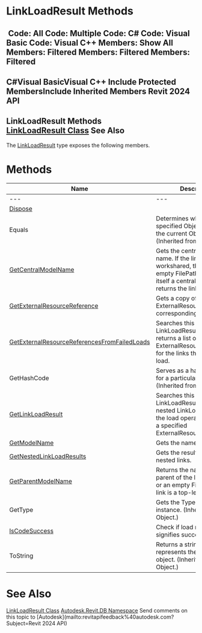 # LinkLoadResult Methods

﻿
 Code: All Code: Multiple Code: C# Code: Visual Basic Code: Visual C++  Members: Show All Members: Filtered Members: Filtered Members: Filtered   
---  
C#Visual BasicVisual C++
Include Protected MembersInclude Inherited Members
Revit 2024 API  
---  
LinkLoadResult Methods  
[LinkLoadResult Class](f846bfb0-b047-9332-567f-75ae880d8359.md "LinkLoadResult Class") See Also  
---  
The [LinkLoadResult](f846bfb0-b047-9332-567f-75ae880d8359.md "LinkLoadResult Class") type exposes the following members.
# Methods
| Name | Description |
| --- | --- |
| --- | --- | --- |
| [Dispose](f9a77193-63c9-849a-1b9a-7252494d7b8c.md "Dispose Method") |
| Equals | Determines whether the specified Object is equal to the current Object. (Inherited from Object.) |
| [GetCentralModelName](0c134190-7821-0528-b69c-0253eb0af981.md "GetCentralModelName Method") | Gets the central model's name. If the link is not workshared, this returns an empty FilePath. If the link is itself a central model, this returns the link's name. |
| [GetExternalResourceReference](d2b5e2f8-f3b6-04bf-2a0e-8112998848a3.md "GetExternalResourceReference Method") | Gets a copy of the ExternalResourceReference corresponding to the link. |
| [GetExternalResourceReferencesFromFailedLoads](c80085bc-0123-6dc6-69ab-9cc2510d33d2.md "GetExternalResourceReferencesFromFailedLoads Method") | Searches this and all nested LinkLoadResults, and returns a list of ExternalResourceReferences for the links that failed to load. |
| GetHashCode | Serves as a hash function for a particular type.  (Inherited from Object.) |
| [GetLinkLoadResult](4a95fab0-b61f-10d5-045b-539eee095135.md "GetLinkLoadResult Method") | Searches this LinkLoadResult and all nested LinkLoadResults for the load operation results of a specified ExternalResourceReference. |
| [GetModelName](b2192b76-593d-53f4-3792-2dd81a4da6c4.md "GetModelName Method") | Gets the name of the model. |
| [GetNestedLinkLoadResults](098e7995-b0bd-7197-0336-4a597f53eb9d.md "GetNestedLinkLoadResults Method") | Gets the results for this link's nested links. |
| [GetParentModelName](e7006cf3-c4d1-a8c3-9bc2-4478a91b0188.md "GetParentModelName Method") | Returns the name of the parent of the linked model, or an empty FilePath if the link is a top-level link. |
| GetType | Gets the Type of the current instance. (Inherited from Object.) |
| [IsCodeSuccess](703ef1de-1fe5-dad6-da35-c0b8d8e5be8c.md "IsCodeSuccess Method") | Check if load result code signifies success. |
| ToString | Returns a string that represents the current object. (Inherited from Object.) |

# See Also
[LinkLoadResult Class](f846bfb0-b047-9332-567f-75ae880d8359.md "LinkLoadResult Class")
[Autodesk.Revit.DB Namespace](87546ba7-461b-c646-cbb1-2cb8f5bff8b2.md "Autodesk.Revit.DB Namespace")
Send comments on this topic to [Autodesk](mailto:revitapifeedback%40autodesk.com?Subject=Revit 2024 API)